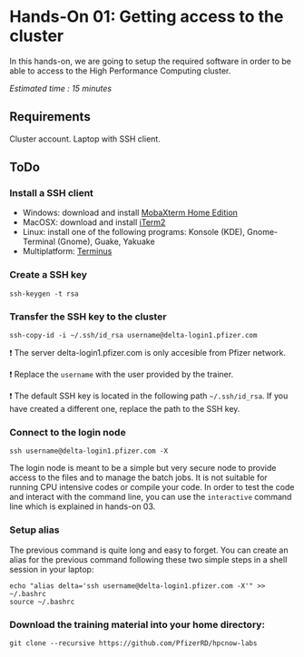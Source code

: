 <!--
Copyright (C) 2017 Jordi Blasco
Permission is granted to copy, distribute and/or modify this document
under the terms of the GNU Free Documentation License, Version 1.3
or any later version published by the Free Software Foundation;
with no Invariant Sections, no Front-Cover Texts, and no Back-Cover Texts.
A copy of the license is included in the section entitled "GNU
Free Documentation License".

HPCNow!, hereby disclaims all copyright interest in this document
`hpcnow-labs' written by Jordi Blasco.
-->
# Hands-On 01: Getting access to the cluster

In this hands-on, we are going to setup the required software in order to be able to access to the High Performance Computing cluster.

*Estimated time : 15 minutes*

## Requirements
Cluster account.
Laptop with SSH client.

## ToDo

### Install a SSH client

* Windows: download and install [MobaXterm Home Edition](http://mobaxterm.mobatek.net/download-home-edition.html)
* MacOSX: download and install [iTerm2](https://www.iterm2.com/downloads.html)
* Linux: install one of the following programs: Konsole (KDE), Gnome-Terminal (Gnome), Guake, Yakuake
* Multiplatform: [Terminus](https://eugeny.github.io/terminus/)

### Create a SSH key

```
ssh-keygen -t rsa
```

### Transfer the SSH key to the cluster


```
ssh-copy-id -i ~/.ssh/id_rsa username@delta-login1.pfizer.com
```

:heavy_exclamation_mark: The server delta-login1.pfizer.com is only accesible from Pfizer network.

:heavy_exclamation_mark: Replace the ```username``` with the user provided by the trainer.

:heavy_exclamation_mark: The default SSH key is located in the following path ```~/.ssh/id_rsa```. If you have created a different one, replace the path to the SSH key.

### Connect to the login node

```
ssh username@delta-login1.pfizer.com -X
```

The login node is meant to be a simple but very secure node to provide access to the files and to manage the batch jobs. It is not suitable for running CPU intensive codes or compile your code. In order to test the code and interact with the command line, you can use the ```interactive``` command line which is explained in hands-on 03.

### Setup alias
The previous command is quite long and easy to forget. You can create an alias for the previous command following these two simple steps in a shell session in your laptop:

```
echo "alias delta='ssh username@delta-login1.pfizer.com -X'" >> ~/.bashrc
source ~/.bashrc
```

### Download the training material into your home directory:

```
git clone --recursive https://github.com/PfizerRD/hpcnow-labs
```

